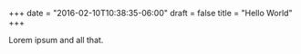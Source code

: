 +++
date  = "2016-02-10T10:38:35-06:00"
draft = false
title = "Hello World"
+++

Lorem ipsum and all that.

